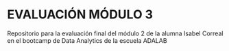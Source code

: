 # EVALUACIÓN MÓDULO 3
Repositorio para la evaluación final del módulo 2 de la alumna Isabel Correal en el bootcamp de Data Analytics de la escuela ADALAB